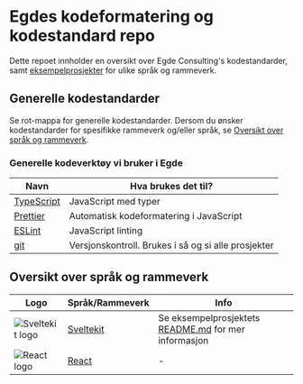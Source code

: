 # Egdes kodeformatering og kodestandard repo

Dette repoet innholder en oversikt over Egde Consulting's kodestandarder, samt [eksempelprosjekter](./examples/) for ulike språk og rammeverk.

## Generelle kodestandarder

Se rot-mappa for generelle kodestandarder. Dersom du ønsker kodestandarder for spesifikke rammeverk og/eller språk, se [Oversikt over språk og rammeverk](#Oversikt-over-språk-og-rammeverk).

### Generelle kodeverktøy vi bruker i Egde

| Navn                                          | Hva brukes det til?                                 |
| --------------------------------------------- | --------------------------------------------------- |
| [TypeScript](https://www.typescriptlang.org/) | JavaScript med typer                                |
| [Prettier](https://prettier.io/)              | Automatisk kodeformatering i JavaScript             |
| [ESLint](https://eslint.org/)                 | JavaScript linting                                  |
| [git](https://git-scm.com/)                   | Versjonskontroll. Brukes i så og si alle prosjekter |

## Oversikt over språk og rammeverk

| Logo                                                            | Språk/Rammeverk                    | Info                                                                                   |
| --------------------------------------------------------------- | ---------------------------------- | -------------------------------------------------------------------------------------- |
| ![Sveltekit logo](https://deviconapi.vercel.app/svelte?size=80) | [Sveltekit](./examples/sveltekit/) | Se eksempelprosjektets [README.md](./examples/sveltekit/README.md) for mer informasjon |
| ![React logo](https://deviconapi.vercel.app/react?size=80)      | [React](./examples/react/)         | -                                                                                      |
